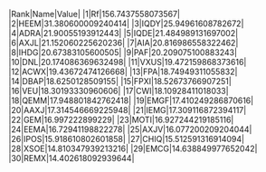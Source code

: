 |Rank|Name|Value|
|1|Rf|156.7437558073567|
|2|HEEM|31.380600009240414|
|3|IQDY|25.94961608782672|
|4|ADRA|21.90055193912443|
|5|IQDE|21.484989131697002|
|6|AXJL|21.152060225620236|
|7|AIA|20.816986558322462|
|8|IHDG|20.67383105600505|
|9|PAF|20.209075100883243|
|10|DNL|20.174086369632498|
|11|VXUS|19.472159868373616|
|12|ACWX|19.43672474126668|
|13|FPA|18.74949311055832|
|14|DBAP|18.6250128509155|
|15|FPXI|18.52673766907251|
|16|VEU|18.30193330960606|
|17|CWI|18.10928411018033|
|18|QEMM|17.948801842762418|
|19|EMGF|17.410249286870616|
|20|AAXJ|17.314546669225948|
|21|IEMG|17.309116872394117|
|22|GEM|16.997222899229|
|23|MOTI|16.927244219185116|
|24|EEMA|16.72941198822278|
|25|AXJV|16.077200209204044|
|26|IPOS|15.918610802601858|
|27|CHIQ|15.512591316914094|
|28|XSOE|14.810347939213216|
|29|EMCG|14.638849977652042|
|30|REMX|14.402618092939644|
